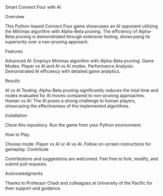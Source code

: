 Smart Connect Four with AI

Overview

This Python-based Connect Four game showcases an AI opponent utilizing the Minimax algorithm with Alpha-Beta pruning. The efficiency of Alpha-Beta pruning is demonstrated through extensive testing, showcasing its superiority over a non-pruning approach.

Features

Advanced AI: Employs Minimax algorithm with Alpha-Beta pruning.
Game Modes: Player vs AI and AI vs AI modes.
Performance Analysis: Demonstrated AI efficiency with detailed game analytics.

Results

AI vs AI Testing: Alpha-Beta pruning significantly reduces the total time and nodes evaluated for AI moves compared to non-pruning approaches.
Human vs AI: The AI poses a strong challenge to human players, showcasing the effectiveness of the implemented algorithms.

Installation

Clone this repository.
Run the game from your Python environment.

How to Play

Choose mode: Player vs AI or AI vs AI.
Follow on-screen instructions for gameplay.
Contribute

Contributions and suggestions are welcomed. Feel free to fork, modify, and submit pull requests.

Acknowledgments

Thanks to Professor Chadi and colleagues at University of the Pacific for their support and guidance.
